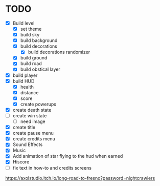 # TODO

- [x] Build level
  - [x] set theme
  - [x] build sky
  - [x] build background
  - [x] build decorations
    - [x] build decorations randomizer
  - [x] build ground
  - [x] build road
  - [x] build obstical layer
- [x] build player
- [x] build HUD
  - [x] health
  - [x] distance
  - [x] score
  - [x] create powerups
- [x] create death state
- [ ] create win state
  - [ ] need image
- [x] create title
- [x] create pause menu
- [x] create credits menu
- [x] Sound Effects
- [x] Music
- [x] Add animation of star flying to the hud when earned
- [x] Hiscore
- [ ] fix text in how-to and credits screens

<https://axolstudio.itch.io/long-road-to-fresno?password=nightcrawlers>
